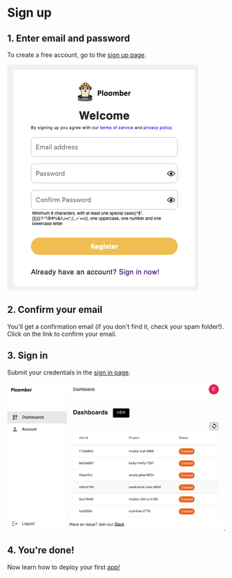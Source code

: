 # Sign up

## 1. Enter email and password

To create a free account, go to the [sign up page](https://platform.ploomber.io/register).

![](../static/web-signup-form.png)

## 2. Confirm your email

You'll get a confirmation email (if you don't find it, check your spam folder!). Click on the link to confirm your email.

## 3. Sign in

Submit your credentials in the [sign in page](http://platform.ploomber.io/signin).

![](../static/web-home.png)

## 4. You're done!

Now learn how to deploy your first [app!](app.md)